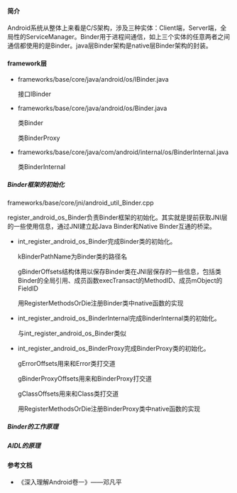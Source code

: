 #### 简介

Android系统从整体上来看是C/S架构，涉及三种实体：Client端，Server端，全局性的ServiceManager。Binder用于进程间通信，如上三个实体的任意两者之间通信都使用的是Binder。java层Binder架构是native层Binder架构的封装。

#### framework层

- frameworks/base/core/java/android/os/IBinder.java

  接口IBinder

- frameworks/base/core/java/android/os/Binder.java

  类Binder

  类BinderProxy

- frameworks/base/core/java/com/android/internal/os/BinderInternal.java

  类BinderInternal

##### Binder框架的初始化

frameworks/base/core/jni/android_util_Binder.cpp

register_android_os_Binder负责Binder框架的初始化。其实就是提前获取JNI层的一些使用信息，通过JNI建立起Java Binder和Native Binder互通的桥梁。

- int_register_android_os_Binder完成Binder类的初始化。

  kBinderPathName为Binder类的路径名

  gBinderOffsets结构体用以保存Binder类在JNI层保存的一些信息，包括类Binder的全局引用、成员函数execTransact的MethodID、成员mObject的FieldID

  用RegisterMethodsOrDie注册Binder类中native函数的实现

- int_register_android_os_BinderInternal完成BinderInternal类的初始化。

  与int_register_android_os_Binder类似

- int_register_android_os_BinderProxy完成BinderProxy类的初始化。

  gErrorOffsets用来和Error类打交道

  gBinderProxyOffsets用来和BinderProxy打交道

  gClassOffsets用来和Class类打交道

  用RegisterMethodsOrDie注册BinderProxy类中native函数的实现

##### Binder的工作原理

##### AIDL的原理

#### 参考文档

- 《深入理解Android卷一》——邓凡平